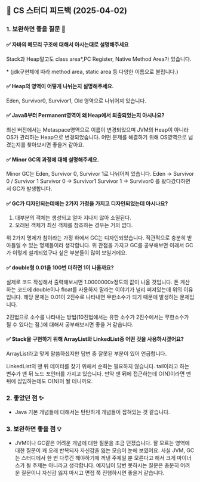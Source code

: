 ## 📌 CS 스터디 피드백 (2025-04-02)

### 1. 보완하면 좋을 질문 📝

#### ✅ 자바의 메모리 구조에 대해서 아시는대로 설명해주세요
Stack과 Heap말고도 class area*,PC Register, Native Method Area가 있습니다.

\* (jdk구현체에 따라 method area, static area 등 다양한 이름으로 불립니다.)

#### ✅ Heap의 영역이 어떻게 나뉘는지 설명해주세요.
Eden, Survivor0, Survivor1, Old 영역으로 나뉘어져 있습니다.

#### ✅  Java8부터 Permanent영역이 왜 Heap에서 퇴출되었는지 아시나요?
최신 버전에서는 Metaspace영역으로 이름이 변경되었으며 JVM의 Heap이 아니라 OS가 관리하는 Heap으로 변경되었습니다.
어떤 문제를 해결하기 위해 OS영역으로 넘겼는지를 찾아보시면 좋을거 같아요.

#### ✅ Minor GC의 과정에 대해 설명해주세요.
Minor GC는 Eden, Survivor 0, Survivor 1로 나뉘어져 있습니다.
Eden -> Survivor 0 / Survivor 1
Survivor 0 -> Survivor1
Survivor 1 -> Survivor0
를 왔다갔다하면서 GC가 발생합니다. 

#### ✅ GC가 디자인되는데에는 2가지 가정을 가지고 디자인되었는데 아시나요?
1. 대부분의 객체는 생성되고 얼마 지나지 않아 소멸된다.
2. 오래된 객체가 최신 객체를 참조하는 경우는 거의 없다.

위 2가지 명제가 참이라는 가정 하에서 GC는 디자인되었습니다. 직관적으로 충분히 받아들일 수 있는 명제들이라 생각합니다.
위 관점을 가지고 GC를 공부해보면 이래서 GC가 이렇게 설계되었구나 싶은 부분들이 많이 보일거에요. 

#### ✅ double형 0.01을 100번 더하면 1이 나올까요?
실제로 코드 작성해서 출력해보시면 1.0000000x정도의 값이 나올 것입니다. 
돈 계산하는 코드에 double이나 float를 사용하지 말라는 이야기가 널리 퍼져있는데 위의 이유입니다.
해당 문제는 0.01이 2진수로 나타내면 무한소수가 되기 때문에 발생하는 문제입니다.

2진법으로 소수를 나타내는 방법(10진법에서는 유한 소수가 2진수에서는 무한소수가 될 수 있다는 점.)에 대해서 공부해보시면 좋을 거 같습니다.

#### ✅ Stack을 구현하기 위해 ArrayList와 LinkedList중 어떤 것을 사용하시겠어요?
ArrayList라고 맞게 말씀하셨지만 답변 중 잘못된 부분이 있어 언급합니다.

LinkedList의 맨 뒤 데이터를 찾기 위해서 순회는 필요하지 않습니다.
tail이라고 하는 변수가 맨 뒤 노드 포인터를 가지고 있습니다.
만약 맨 뒤에 접근하는데 O(N)이라면 맨 뒤에 삽입하는데도 O(N)이 될 테니까요.

### 2. 좋았던 점 ✨
- Java 기본 개념들에 대해서는 탄탄하게 개념들이 잡혀있는 것 같습니다.

### 3. 보완하면 좋을 점 💡
- JVM이나 GC같은 어려운 개념에 대한 질문을 조금 던졌습니다. 잘 모르는 영역에 대한 질문이 꽤 오래 반복되자 자신감을 잃는 모습이 눈에 보였어요. 사실 JVM, GC는 스터디에서 한 번 다루긴 해야하기에 꺼낸 주제일 뿐 모른다고 해서 크게 마이너스가 될 주제는 아니라고 생각합니다. 예지님이 답변 못하시는 질문은 충분히 어려운 질문이니 자신감 잃지 마시고 면접 쭉 진행하시면 좋을거 같습니다.
